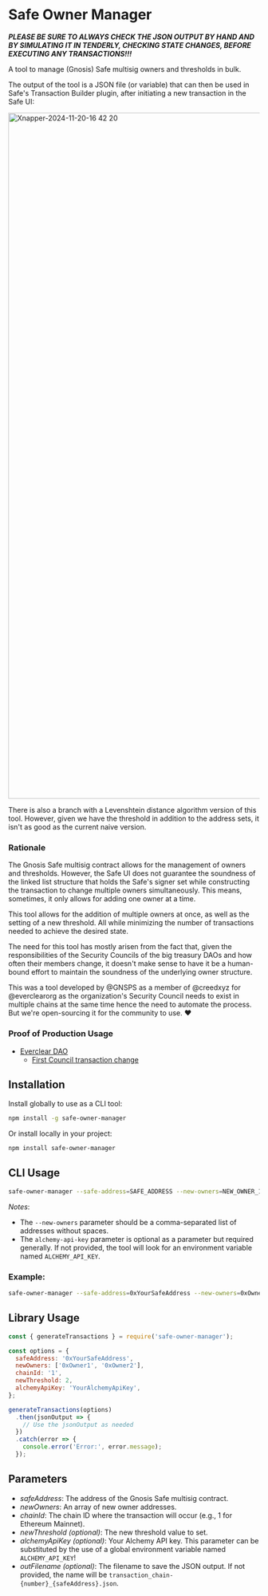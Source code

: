 # Safe Owner Manager

_**PLEASE BE SURE TO ALWAYS CHECK THE JSON OUTPUT BY HAND AND BY SIMULATING IT IN TENDERLY, CHECKING STATE CHANGES, BEFORE EXECUTING ANY TRANSACTIONS!!!**_

A tool to manage (Gnosis) Safe multisig owners and thresholds in bulk.

The output of the tool is a JSON file (or variable) that can then be used in Safe's Transaction Builder plugin, after initiating a new transaction in the Safe UI:

<img width="1376" alt="Xnapper-2024-11-20-16 42 20" src="https://github.com/user-attachments/assets/6c0dba68-b517-456a-af28-7ae24e7f95c2">


There is also a branch with a Levenshtein distance algorithm version of this tool. However, given we have the threshold in addition to the address sets, it isn't as good as the current naive version.

### Rationale

The Gnosis Safe multisig contract allows for the management of owners and thresholds. However, the Safe UI does not guarantee the soundness of the linked list structure that holds the Safe's signer set while constructing the transaction to change multiple owners simultaneously. This means, sometimes, it only allows for adding one owner at a time. 

This tool allows for the addition of multiple owners at once, as well as the setting of a new threshold. All while minimizing the number of transactions needed to achieve the desired state.

The need for this tool has mostly arisen from the fact that, given the responsibilities of the Security Councils of the big treasury DAOs and how often their members change, it doesn't make sense to have it be a human-bound effort to maintain the soundness of the underlying owner structure.

This was a tool developed by @GNSPS as a member of @creedxyz for @everclearorg as the organization's Security Council needs to exist in multiple chains at the same time hence the need to automate the process. But we're open-sourcing it for the community to use. :heart:

### Proof of Production Usage

* [Everclear DAO](https://etherscan.io/address/0x3f5f6f0f3e9f84f3f9f4f6f0f3e9f84f3f9f4f6f)
  * [First Council transaction change](https://etherscan.io/tx/0xd3b72d9e997c41869284aab25190240af4dd6d256795633c777e9b71a4458ddc)

## Installation

Install globally to use as a CLI tool:

```bash
npm install -g safe-owner-manager
```

Or install locally in your project:

```bash
npm install safe-owner-manager
```

## CLI Usage

```bash
safe-owner-manager --safe-address=SAFE_ADDRESS --new-owners=NEW_OWNER_1,NEW_OWNER_2,... --chain-id=CHAIN_ID [--alchemy-api-key=ALCHEMY_API_KEY] [--new-threshold=NEW_THRESHOLD] [--out-filename=FILENAME]
```

_Notes_:

- The `--new-owners` parameter should be a comma-separated list of addresses without spaces.
- The `alchemy-api-key` parameter is optional as a parameter but required generally. If not provided, the tool will look for an environment variable named `ALCHEMY_API_KEY`.


### Example:

```bash
safe-owner-manager --safe-address=0xYourSafeAddress --new-owners=0xOwner1,0xOwner2 --chain-id=1 --alchemy-api-key=YourAlchemyApiKey --new-threshold=2 --out-filename=transaction.json
```

## Library Usage

```javascript
const { generateTransactions } = require('safe-owner-manager');

const options = {
  safeAddress: '0xYourSafeAddress',
  newOwners: ['0xOwner1', '0xOwner2'],
  chainId: '1',
  newThreshold: 2,
  alchemyApiKey: 'YourAlchemyApiKey',
};

generateTransactions(options)
  .then(jsonOutput => {
    // Use the jsonOutput as needed
  })
  .catch(error => {
    console.error('Error:', error.message);
  });
```

## Parameters

- _safeAddress_: The address of the Gnosis Safe multisig contract.
- _newOwners_: An array of new owner addresses.
- _chainId_: The chain ID where the transaction will occur (e.g., 1 for Ethereum Mainnet).
- _newThreshold (optional)_: The new threshold value to set.
- _alchemyApiKey (optional)_: Your Alchemy API key. This parameter can be substituted by the use of a global environment variable named `ALCHEMY_API_KEY`!
- _outFilename (optional)_: The filename to save the JSON output. If not provided, the name will be `transaction_chain-{number}_{safeAddress}.json`.
